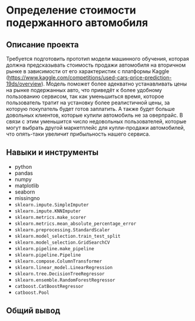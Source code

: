 # Определение стоимости подержанного автомобиля

## Описание проекта

Требуется подготовить прототип модели машинного обучения, которая должна предсказывать стоимость продажи автомобиля на вторичном рынке в зависимости от его характеристик c платформы Kaggle (https://www.kaggle.com/competitions/used-cars-price-prediction-19ds/overview). Модель поможет более адекватно устанавливать цены на рынке подержанных авто, что приведёт к более удобному пользованию сервисом, так как уменьшиться время, которое пользователь тратит на установку более реалистичной цены, за которую покупатель будет готов заплатить. А также будет больше довольных клиентов, которые купили автомобиль не за оверпрайс. В связи с этим уменьшится число недовольных пользователей, которые могут выбрать другой маркетплейс для купли-продажи автомобилей, что опять-таки увеличит прибыльность нашего сервиса.

## Навыки и инструменты

- python
- pandas
- numpy
- matplotlib
- seaborn
- missingno
- `sklearn.impute.SimpleImputer`
- `sklearn.impute.KNNImputer`
- `sklearn.metrics.make_scorer`
- `sklearn.metrics.mean_absolute_percentage_error`
- `sklearn.preprocessing.StandardScaler`
- `sklearn.model_selection.train_test_split`
- `sklearn.model_selection.GridSearchCV`
- `sklearn.pipeline.make_pipeline`
- `sklearn.pipeline.Pipeline`
- `sklearn.compose.ColumnTransformer`
- `sklearn.linear_model.LinearRegression`
- `sklearn.tree.DecisionTreeRegressor`
- `sklearn.ensemble.RandomForestRegressor`
- `catboost.CatBoostRegressor`
- `catboost.Pool`

## Общий вывод


